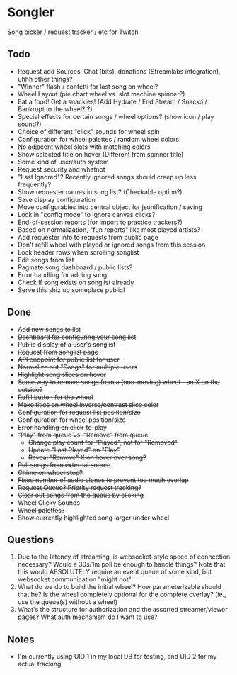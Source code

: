 # Songler
Song picker / request tracker / etc for Twitch

## Todo

* Request add Sources: Chat (bits), donations (Streamlabs integration), uhhh other things?
* "Winner" flash / confetti for last song on wheel?
* Wheel Layout (pie chart wheel vs. slot machine spinner?)
* Eat a food! Get a snackies! (Add Hydrate / End Stream / Snacko / Bankrupt to the wheel?!?)
* Special effects for certain songs / wheel options? (show icon / play sound?)
* Choice of different "click" sounds for wheel spin
* Configuration for wheel palettes / random wheel colors
* No adjacent wheel slots with matching colors
* Show selected title on hover (Different from spinner title)
* Some kind of user/auth system
* Request security and whatnot
* "Last Ignored"? Recently ignored songs should creep up less frequently?
* Show requester names in song list? (Checkable option?)
* Save display configuration
* Move configurables into central object for jsonification / saving
* Lock in "config mode" to ignore canvas clicks?
* End-of-session reports (for import to practice trackers?)
* Based on normalization, "fun reports" like most played artists?
* Add requester info to requests from public page
* Don't refill wheel with played or ignored songs from this session
* Lock header rows when scrolling songlist
* Edit songs from list
* Paginate song dashboard / public lists?
* Error handling for adding song
* Check if song exists on songlist already
* Serve this shiz up someplace public!

## Done

* ~~Add new songs to list~~
* ~~Dashboard for configuring your song list~~
* ~~Public display of a user's songlist~~
* ~~Request from songlist page~~
* ~~API endpoint for public list for user~~
* ~~Normalize out "Songs" for multiple users~~
* ~~Highlight song slices on hover~~
* ~~Some way to remove songs from a (non-moving) wheel - an X on the outside?~~
* ~~Refill button for the wheel~~
* ~~Make titles on wheel inverse/contrast slice color~~
* ~~Configuration for request list position/size~~
* ~~Configuration for wheel position/size~~
* ~~Error handling on click-to-play~~
* ~~"Play" from queue vs. "Remove" from queue~~
  * ~~Change play count for "Played", not for "Removed"~~
  * ~~Update "Last Played" on "Play"~~
  * ~~Reveal "Remove" X on hover over song?~~
* ~~Pull songs from external source~~
* ~~Chime on wheel stop?~~
* ~~Fixed number of audio clones to prevent too much overlap~~
* ~~Request Queue? Priority request tracking?~~
* ~~Clear out songs from the queue by clicking~~
* ~~Wheel Clicky Sounds~~
* ~~Wheel palettes?~~
* ~~Show currently highlighted song larger under wheel~~

## Questions

1. Due to the latency of streaming, is websocket-style speed of connection necessary? Would a 30s/1m poll be enough to handle things? Note that this would ABSOLUTELY require an event queue of some kind, but websocket communication "might not".
1. What do we do to build the initial wheel? How parameterizable should that be? Is the wheel completely optional for the complete overlay? (ie., use the queue(s) without a wheel)
1. What's the structure for authorization and the assorted streamer/viewer pages? What auth mechanism do I want to use?

## Notes

* I'm currently using UID 1 in my local DB for testing, and UID 2 for my actual tracking

   
